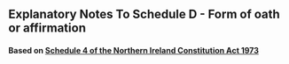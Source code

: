 ## Explanatory Notes To Schedule D - Form of oath or affirmation

#### Based on [Schedule 4 of the Northern Ireland Constitution Act 1973](https://www.legislation.gov.uk/ukpga/1973/36/schedule/4)